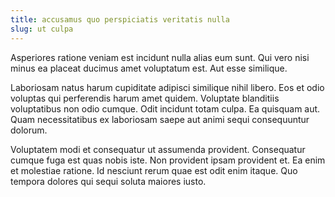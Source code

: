 ```yaml
---
title: accusamus quo perspiciatis veritatis nulla
slug: ut culpa
---
```


Asperiores ratione veniam est incidunt nulla alias eum sunt. Qui vero nisi minus ea placeat ducimus amet voluptatum est. Aut esse similique.

Laboriosam natus harum cupiditate adipisci similique nihil libero. Eos et odio voluptas qui perferendis harum amet quidem. Voluptate blanditiis voluptatibus non odio cumque. Odit incidunt totam culpa. Ea quisquam aut. Quam necessitatibus ex laboriosam saepe aut animi sequi consequuntur dolorum.

Voluptatem modi et consequatur ut assumenda provident. Consequatur cumque fuga est quas nobis iste. Non provident ipsam provident et. Ea enim et molestiae ratione. Id nesciunt rerum quae est odit enim itaque. Quo tempora dolores qui sequi soluta maiores iusto.
